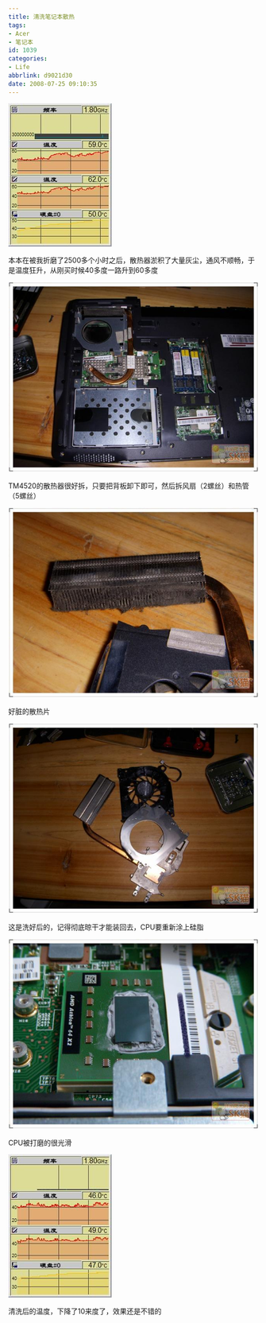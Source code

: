```yaml
---
title: 清洗笔记本散热
tags:
- Acer
- 笔记本
id: 1039
categories:
- Life
abbrlink: d9021d30
date: 2008-07-25 09:10:35
---
```


![](/images/2008/07/25_200807250912521474_6499.jpg)

本本在被我折磨了2500多个小时之后，散热器淤积了大量灰尘，通风不顺畅，于是温度狂升，从刚买时候40多度一路升到60多度

<!--more-->

![](/images/2008/07/25_200807251037271404_6500.jpg)

TM4520的散热器很好拆，只要把背板卸下即可，然后拆风扇（2螺丝）和热管（5螺丝）



![](/images/2008/07/25_200807251037480645_6501.jpg)

好脏的散热片



![](/images/2008/07/25_200807251039100423_6502.jpg)

这是洗好后的，记得彻底晾干才能装回去，CPU要重新涂上硅脂



![](/images/2008/07/25_200807251039592560_6503.jpg)

CPU被打磨的很光滑



![](/images/2008/07/25_200807251042002803_6504.jpg)

清洗后的温度，下降了10来度了，效果还是不错的